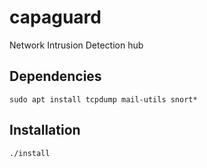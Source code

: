# capaguard
Network Intrusion Detection hub

## Dependencies

```
sudo apt install tcpdump mail-utils snort*
```

## Installation

 ```bash
 ./install

 ```
